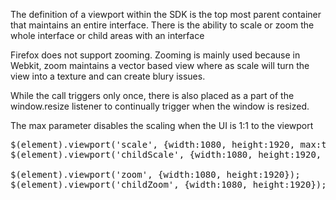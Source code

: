 <div class="description">
<p>The definition of a viewport within the SDK is the top most parent container that maintains an entire interface.  There is the ability to scale or zoom the whole interface or child areas with an interface</p>

<p>Firefox does not support zooming.  Zooming is mainly used because in Webkit, zoom maintains a vector based view where as scale will turn the view into a texture and can create blury issues.</p>

<p>While the call triggers only once, there is also placed as a part of the window.resize listener to continually trigger when the window is resized. </p>

<p>The max parameter disables the scaling when the UI is 1:1 to the viewport</p>
</div>

<pre class="code hidden">
$(element).viewport('scale', {width:1080, height:1920, max:true});
$(element).viewport('childScale', {width:1080, height:1920, max:true});

$(element).viewport('zoom', {width:1080, height:1920});
$(element).viewport('childZoom', {width:1080, height:1920});
</pre>